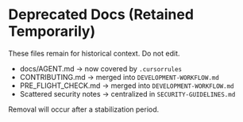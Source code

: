 # Deprecated Docs (Retained Temporarily)
These files remain for historical context. Do not edit.

- docs/AGENT.md → now covered by `.cursorrules`
- CONTRIBUTING.md → merged into `DEVELOPMENT-WORKFLOW.md`
- PRE_FLIGHT_CHECK.md → merged into `DEVELOPMENT-WORKFLOW.md`
- Scattered security notes → centralized in `SECURITY-GUIDELINES.md`

Removal will occur after a stabilization period.

